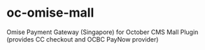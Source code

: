 # oc-omise-mall
Omise Payment Gateway (Singapore) for October CMS Mall Plugin (provides CC checkout and OCBC PayNow provider)
